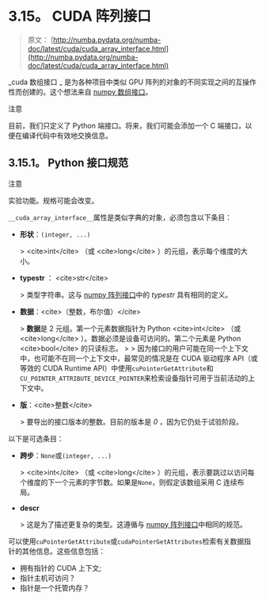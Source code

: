 # 3.15。 CUDA 阵列接口

> 原文： [http://numba.pydata.org/numba-doc/latest/cuda/cuda_array_interface.html](http://numba.pydata.org/numba-doc/latest/cuda/cuda_array_interface.html)

_cuda 数组接口 _ 是为各种项目中类似 GPU 阵列的对象的不同实现之间的互操作性而创建的。这个想法来自 [numpy 数组接口](https://docs.scipy.org/doc/numpy-1.13.0/reference/arrays.interface.html#__array_interface__)。

注意

目前，我们只定义了 Python 端接口。将来，我们可能会添加一个 C 端接口，以便在编译代码中有效地交换信息。

## 3.15.1。 Python 接口规范

注意

实验功能。规格可能会改变。

`__cuda_array_interface__`属性是类似字典的对象，必须包含以下条目：

*   **形状**：`(integer, ...)`

    &gt; &lt;cite&gt;int&lt;/cite&gt; （或 &lt;cite&gt;long&lt;/cite&gt; ）的元组，表示每个维度的大小。

*   **typestr** ： &lt;cite&gt;str&lt;/cite&gt;

    &gt; 类型字符串。这与 [numpy 阵列接口](https://docs.scipy.org/doc/numpy-1.13.0/reference/arrays.interface.html#__array_interface__)中的 _typestr_ 具有相同的定义。

*   **数据**：&lt;cite&gt;（整数，布尔值）&lt;/cite&gt;

    &gt; **数据**是 2 元组。第一个元素数据指针为 Python &lt;cite&gt;int&lt;/cite&gt; （或 &lt;cite&gt;long&lt;/cite&gt; ）。数据必须是设备可访问的。第二个元素是 Python &lt;cite&gt;bool&lt;/cite&gt; 的只读标志。
    &gt; 
    &gt; 因为接口的用户可能在同一个上下文中，也可能不在同一个上下文中，最常见的情况是在 CUDA 驱动程序 API（或等效的 CUDA Runtime API）中使用`cuPointerGetAttribute`和`CU_POINTER_ATTRIBUTE_DEVICE_POINTER`来检索设备指针可用于当前活动的上下文中。

*   **版**：&lt;cite&gt;整数&lt;/cite&gt;

    &gt; 要导出的接口版本的整数。目前的版本是 _0_ ，因为它仍处于试验阶段。

以下是可选条目：

*   **跨步**：`None`或`(integer, ...)`

    &gt; &lt;cite&gt;int&lt;/cite&gt; （或 &lt;cite&gt;long&lt;/cite&gt; ）的元组，表示要跳过以访问每个维度的下一个元素的字节数。如果是`None`，则假定该数组采用 C 连续布局。

*   **descr**

    &gt; 这是为了描述更复杂的类型。这遵循与 [numpy 阵列接口](https://docs.scipy.org/doc/numpy-1.13.0/reference/arrays.interface.html#__array_interface__)中相同的规范。

可以使用`cuPointerGetAttribute`或`cudaPointerGetAttributes`检索有关数据指针的其他信息。这些信息包括：

*   拥有指针的 CUDA 上下文;
*   指针主机可访问？
*   指针是一个托管内存？